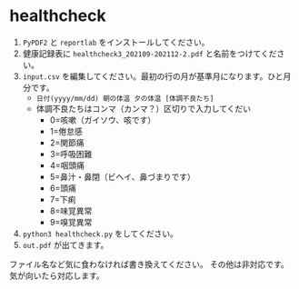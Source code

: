 # healthcheck

1. `PyPDF2` と `reportlab` をインストールしてください。
1. 健康記録表に `healthcheck3_202109-202112-2.pdf` と名前をつけてください。
2. `input.csv` を編集してください。最初の行の月が基準月になります。ひと月分です。
   - `日付(yyyy/mm/dd) 朝の体温 夕の体温 [体調不良たち]`
   - 体調不良たちはコンマ（カンマ？）区切りで入力してくだい
     - 0=咳嗽（ガイソウ、咳です）
     - 1=倦怠感
     - 2=関節痛
     - 3=呼吸困難
     - 4=咽頭痛
     - 5=鼻汁・鼻閉（ビヘイ、鼻づまりです）
     - 6=頭痛
     - 7=下痢
     - 8=味覚異常
     - 9=嗅覚異常
3. `python3 healthcheck.py` をしてください。
4. `out.pdf` が出てきます。

ファイル名など気に食わなければ書き換えてください。
その他は非対応です。気が向いたら対応します。